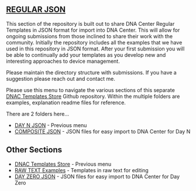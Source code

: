 ## [REGULAR JSON](https://github.com/kebaldwi/DNAC-Templates-Store/tree/main/DAY-N-JSON/REGULAR-JSON)
This section of the repository is built out to share DNA Center Regular Templates in JSON format for import into DNA Center. This will allow for ongoing submissions from those inclined to share their work with the community. Initially the repository includes all the examples that we have used in this repository in JSON format. After your first submission you will be able to continually add your templates as you develop new and interesting approaches to device management. 

Please maintain the directory structure with submissions. If you have a suggestion please reach out and contact me.

Please use this menu to navigate the various sections of this separate [DNAC Templates Store](https://github.com/kebaldwi/DNAC-Templates-Store) Github repository. Within the multiple folders are examples, explanation readme files for reference.

There are 2 folders here...
* [DAY N JSON](https://github.com/kebaldwi/DNAC-Templates-Store/tree/main/DAY-N-JSON) - Previous menu
* [COMPOSITE JSON](https://github.com/kebaldwi/DNAC-Templates-Store/tree/main/DAY-N-JSON/COMPOSITE-JSON) - JSON files for easy import to DNA Center for Day N

## Other Sections
* [DNAC Templates Store](https://github.com/kebaldwi/DNAC-Templates-Store) - Previous menu
* [RAW TEXT Examples](https://github.com/kebaldwi/DNAC-Templates-Store/tree/main/RAW-TEXT-EXAMPLES) - Templates in raw text for editing
* [DAY ZERO JSON](https://github.com/kebaldwi/DNAC-Templates-Store/tree/main/DAY-ZERO-JSON) - JSON files for easy import to DNA Center for Day Zero
